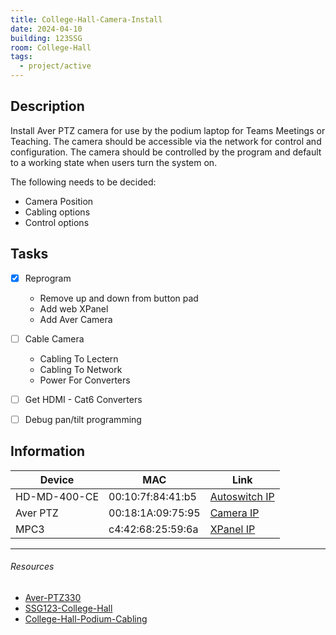 ```yaml
---
title: College-Hall-Camera-Install
date: 2024-04-10
building: 123SSG
room: College-Hall
tags:
  - project/active
---
```


## Description

Install Aver PTZ camera for use by the podium laptop for Teams Meetings or Teaching. The camera should be accessible via the network for control and configuration. The camera should be controlled by the program and default to a working state when users turn the system on.

The following needs to be decided:
- Camera Position
- Cabling options
- Control options

## Tasks

- [x] Reprogram
	-  Remove up and down from button pad
	-  Add web XPanel
	-  Add Aver Camera

- [ ] Cable Camera
	- Cabling To Lectern
	-  Cabling To Network
	-  Power For Converters
- [ ] Get HDMI - Cat6 Converters
- [ ] Debug pan/tilt programming

## Information

Device         | MAC               | Link
-------------- | ----------------- | ---------
HD-MD-400-CE   | 00:10:7f:84:41:b5 | [Autoswitch IP]
Aver PTZ       | 00:18:1A:09:75:95 | [Camera IP]
MPC3           | c4:42:68:25:59:6a | [XPanel IP]

[Camera IP]: http://10.2.160.55
[Autoswitch IP]: http://10.2.160.45
[XPanel IP]: http://10.2.160.42

---

###### Resources
- [Aver-PTZ330](../../03-Resources/Equipment/Aver-PTZ330.md)
- [SSG123-College-Hall](../05-Team/03-Rooms/SSG123-College-Hall.md)
- [College-Hall-Podium-Cabling](College-Hall-Podium-Cabling.md)